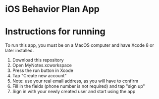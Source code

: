 # iOS Behavior Plan App 

# Instructions for running

To run this app, you must be on a MacOS computer and have Xcode 8 or later installed.

1. Download this repository
1. Open MyNotes.xcworkspace
1. Press the run button in Xcode
1. Tap "Create new account"
1. Note: use your real email address, as you will have to confirm
1. Fill in the fields (phone number is not required) and tap "sign up"
1. Sign in with your newly created user and start using the app


